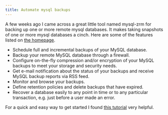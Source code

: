 ```yaml
--- 
title: Automate mysql backups
---
```

A few weeks ago I came across a great little tool named mysql-zrm for backing up one or more remote mysql databases.  It makes taking snapshots of one or more mysql databases a cinch.  Here are some of the features listed on [the homepage](http://www.zmanda.com/backup-mysql.html).

* Schedule full and incremental backups of your MySQL database.
* Backup your remote MySQL database through a firewall.
* Configure on-the-fly compression and/or encryption of your MySQL backups to meet your storage and security needs.
* Get e-mail notification about the status of your backups and receive MySQL backup reports via RSS feed.
* Monitor and browse your backups.
* Define retention policies and delete backups that have expired.
* Recover a database easily to any point in time or to any particular transaction, e.g. just before a user made an error.

For a quick and easy way to get started I found [this tutorial](http://www.zmanda.com/quick-mysql-backup.html) very helpful.
